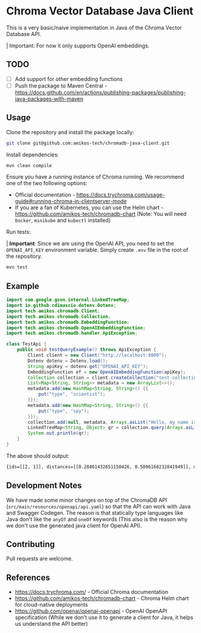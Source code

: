 # Chroma Vector Database Java Client

This is a very basic/naive implementation in Java of the Chroma Vector Database API.

| Important: For now it only supports OpenAI embeddings.

## TODO

- [ ] Add support for other embedding functions
- [ ] Push the package to Maven Central - https://docs.github.com/en/actions/publishing-packages/publishing-java-packages-with-maven

## Usage

Clone the repository and install the package locally:

```bash
git clone git@github.com:amikos-tech/chromadb-java-client.git
```

Install dependencies:

```bash
mvn clean compile
```

Ensure you have a running instance of Chroma running. We recommend one of the two following options:

- Official documentation - https://docs.trychroma.com/usage-guide#running-chroma-in-clientserver-mode
- If you are a fan of Kubernetes, you can use the Helm chart - https://github.com/amikos-tech/chromadb-chart (Note: You
  will need `Docker`, `minikube` and `kubectl` installed)

Run tests:

| **Important**: Since we are using the OpenAI API, you need to set the `OPENAI_API_KEY` environment variable. Simply
create `.env` file in the root of the repository.

```bash
mvn test
```

## Example

```java
import com.google.gson.internal.LinkedTreeMap;
import io.github.cdimascio.dotenv.Dotenv;
import tech.amikos.chromadb.Client;
import tech.amikos.chromadb.Collection;
import tech.amikos.chromadb.EmbeddingFunction;
import tech.amikos.chromadb.OpenAIEmbeddingFunction;
import tech.amikos.chromadb.handler.ApiException;

class TestApi {
    public void testQueryExample() throws ApiException {
        Client client = new Client("http://localhost:8000");
        Dotenv dotenv = Dotenv.load();
        String apiKey = dotenv.get("OPENAI_API_KEY");
        EmbeddingFunction ef = new OpenAIEmbeddingFunction(apiKey);
        Collection collection = client.createCollection("test-collection", null, true, ef);
        List<Map<String, String>> metadata = new ArrayList<>();
        metadata.add(new HashMap<String, String>() {{
            put("type", "scientist");
        }});
        metadata.add(new HashMap<String, String>() {{
            put("type", "spy");
        }});
        collection.add(null, metadata, Arrays.asList("Hello, my name is John. I am a Data Scientist.", "Hello, my name is Bond. I am a Spy."), Arrays.asList("1", "2"));
        LinkedTreeMap<String, Object> qr = collection.query(Arrays.asList("Who is the spy"), 10, null, null, null);
        System.out.println(qr);
    }
}
```

The above should output:

```bash
{ids=[[2, 1]], distances=[[0.28461432651150426, 0.5096168232841949]], metadatas=[[{key=value}, {key=value}]], embeddings=null, documents=[[Hello, my name is Bond. I am a Spy., Hello, my name is John. I am a Data Scientist.]]}
```

## Development Notes

We have made some minor changes on top of the ChromaDB API (`src/main/resources/openapi/api.yaml`) so that the API can
work with Java and Swagger Codegen. The reason is that statically type languages like Java don't like the `anyOf`
and `oneOf` keywords (This also is the reason why we don't use the generated java client for OpenAI API).

## Contributing

Pull requests are welcome.

## References

- https://docs.trychroma.com/ - Official Chroma documentation
- https://github.com/amikos-tech/chromadb-chart - Chroma Helm chart for cloud-native deployments
- https://github.com/openai/openai-openapi - OpenAI OpenAPI specification (While we don't use it to generate a client
  for Java, it helps us understand the API better)
